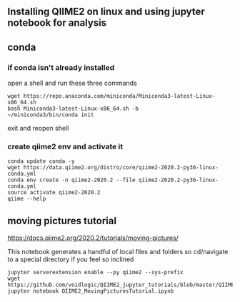 ## Installing QIIME2 on linux and using jupyter notebook for analysis

## conda
### if conda isn't already installed
open a shell and run these three commands
```
wget https://repo.anaconda.com/miniconda/Miniconda3-latest-Linux-x86_64.sh
bash Miniconda3-latest-Linux-x86_64.sh -b
~/miniconda3/bin/conda init
```
exit and reopen shell 

### create qiime2 env and activate it
```
conda update conda -y
wget https://data.qiime2.org/distro/core/qiime2-2020.2-py36-linux-conda.yml
conda env create -n qiime2-2020.2 --file qiime2-2020.2-py36-linux-conda.yml
source activate qiime2-2020.2
qiime --help
```

## moving pictures tutorial
https://docs.qiime2.org/2020.2/tutorials/moving-pictures/

This notebook generates a handful of local files and folders so cd/navigate to a special directory if you feel so inclined
```
jupyter serverextension enable --py qiime2 --sys-prefix
wget https://github.com/voidlogic/QIIME2_jupyter_tutorials/blob/master/QIIME2_MovingPicturesTutorial.ipynb
jupyter notebook QIIME2_MovingPicturesTutorial.ipynb
```
